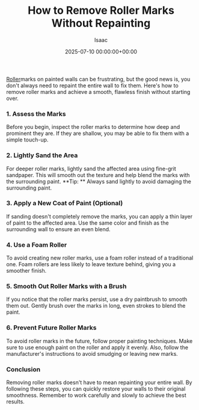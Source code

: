 ﻿---
title: How to Remove Roller Marks Without Repainting
description: Roller marks on painted walls can be frustrating, but the good news is, you don't always need to repaint the entire wall to fix them.
slug: /how-to-remove-roller-marks-without-repainting/
date: 2025-07-10 00:00:00+00:00
lastmod: 2025-07-10 00:00:00+03:00
author: Isaac
categories:
- Guide
tags:
- guide
- roller
- mark
layout: post
---

[Roller](https://pestpolicy.com/best-paint-roller-for-ceilings/)marks on painted walls can be frustrating, but the good news is, you don't always need to repaint the entire wall to fix them. Here's how to remove roller marks and achieve a smooth, flawless finish without starting over.

###  1. Assess the Marks

Before you begin, inspect the roller marks to determine how deep and prominent they are. If they are shallow, you may be able to fix them with a simple touch-up.

###  2. Lightly Sand the Area

For deeper roller marks, lightly sand the affected area using fine-grit sandpaper. This will smooth out the texture and help blend the marks with the surrounding paint. **Tip: ** Always sand lightly to avoid damaging the surrounding paint.

###  3. Apply a New Coat of Paint (Optional)

If sanding doesn't completely remove the marks, you can apply a thin layer of paint to the affected area. Use the same color and finish as the surrounding wall to ensure an even blend.

###  4. Use a Foam Roller

To avoid creating new roller marks, use a foam roller instead of a traditional one. Foam rollers are less likely to leave texture behind, giving you a smoother finish.

###  5. Smooth Out Roller Marks with a Brush

If you notice that the roller marks persist, use a dry paintbrush to smooth them out. Gently brush over the marks in long, even strokes to blend the paint.

###  6. Prevent Future Roller Marks

To avoid roller marks in the future, follow proper painting techniques. Make sure to use enough paint on the roller and apply it evenly. Also, follow the manufacturer's instructions to avoid smudging or leaving new marks.

###  Conclusion

Removing roller marks doesn't have to mean repainting your entire wall. By following these steps, you can quickly restore your walls to their original smoothness. Remember to work carefully and slowly to achieve the best results.

